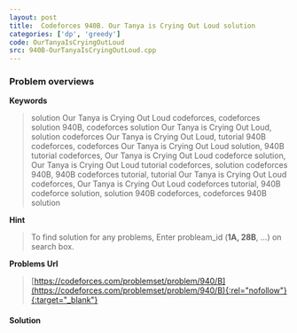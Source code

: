 ```yaml
---
layout: post
title:  Codeforces 940B. Our Tanya is Crying Out Loud solution
categories: ['dp', 'greedy']
code: OurTanyaIsCryingOutLoud
src: 940B-OurTanyaIsCryingOutLoud.cpp
---
```

### **Problem overviews**

**Keywords**
> solution Our Tanya is Crying Out Loud codeforces, codeforces solution 940B, codeforces solution Our Tanya is Crying Out Loud, solution codeforces Our Tanya is Crying Out Loud, tutorial 940B codeforces, codeforces Our Tanya is Crying Out Loud solution, 940B tutorial codeforces, Our Tanya is Crying Out Loud codeforce solution, Our Tanya is Crying Out Loud tutorial codeforces, solution codeforces 940B, 940B codeforces tutorial, tutorial Our Tanya is Crying Out Loud codeforces, Our Tanya is Crying Out Loud codeforces tutorial, 940B codeforce solution, solution 940B codeforces, codeforces 940B solution

**Hint**
> To find solution for any problems, Enter probleam_id (**1A, 28B**, ...) on search box. 

**Problems Url**
> [https://codeforces.com/problemset/problem/940/B](https://codeforces.com/problemset/problem/940/B){:rel="nofollow"}{:target="_blank"}

#### **Solution**



